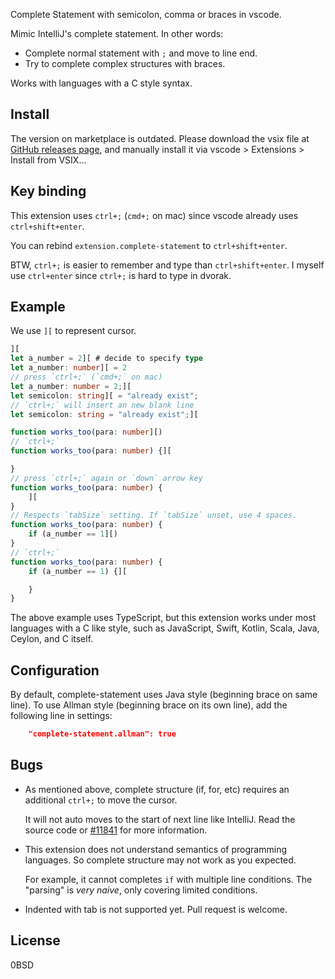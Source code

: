 Complete Statement with semicolon, comma or braces in vscode.

Mimic IntelliJ's complete statement.
In other words:

- Complete normal statement with `;` and move to line end.
- Try to complete complex structures with braces.

Works with languages with a C style syntax.

Install
-------

The version on marketplace is outdated.
Please download the vsix file at [GitHub releases page][releases],
and manually install it via vscode > Extensions > Install from VSIX...

[releases]: https://github.com/weakish/vscode-complete-statement/releases

Key binding
-----------

This extension uses `ctrl+;` (`cmd+;` on mac)
since vscode already uses `ctrl+shift+enter`.

You can rebind `extension.complete-statement` to `ctrl+shift+enter`.

BTW, `ctrl+;` is easier to remember and type than `ctrl+shift+enter`.
I myself use `ctrl+enter` since `ctrl+;` is hard to type in dvorak.

Example
-------

We use `][` to represent cursor.

```typescript
][
let a_number = 2][ # decide to specify type
let a_number: number][ = 2
// press `ctrl+;` (`cmd+;` on mac)
let a_number: number = 2;][
let semicolon: string][ = "already exist";
// `ctrl+;` will insert an new blank line
let semicolon: string = "already exist";][

function works_too(para: number][)
// `ctrl+;`
function works_too(para: number) {][

}
// press `ctrl+;` again or `down` arrow key
function works_too(para: number) {
    ][
}
// Respects `tabSize` setting. If `tabSize` unset, use 4 spaces.
function works_too(para: number) {
    if (a_number == 1][)
}
// `ctrl+;`
function works_too(para: number) {
    if (a_number == 1) {][

    }
}
```

The above example uses TypeScript,
but this extension works under most languages with a C like style,
such as JavaScript, Swift, Kotlin, Scala, Java, Ceylon,
and C itself.

Configuration
-------------

By default, complete-statement uses Java style (beginning brace on same line).
To use Allman style (beginning brace on its own line),
add the following line in settings:

```json
    "complete-statement.allman": true
```

Bugs
----

- As mentioned above, complete structure (if, for, etc) requires an additional `ctrl+;`
  to move the cursor.

    It will not auto moves to the start of next line like IntelliJ.
    Read the source code or [#11841] for more information.

- This extension does not understand semantics of programming languages.
  So complete structure may not work as you expected.

    For example, it cannot completes `if` with multiple line conditions.
    The "parsing" is *very naive*, only covering limited conditions.

- Indented with tab is not supported yet. Pull request is welcome.

[#11841]: https://github.com/Microsoft/vscode/issues/11841

License
-------

0BSD
